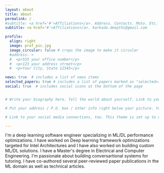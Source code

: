 ```yaml
---
layout: about
title: about
permalink: /
#subtitle: <a href='#'>Affiliations</a>. Address. Contacts. Moto. Etc.
subtitle: <a href='#'>Affiliations</a>. karkada.deepthi@gmail.com

profile:
  align: right
  image: prof_pic.jpg
  image_circular: false # crops the image to make it circular
  #address: >
  #  <p>555 your office number</p>
  #  <p>123 your address street</p>
  #  <p>Your City, State 12345</p>

news: true  # includes a list of news items
selected_papers: true # includes a list of papers marked as "selected={true}"
social: true  # includes social icons at the bottom of the page


# Write your biography here. Tell the world about yourself. Link to your favorite [subreddit](http://reddit.com). You can put a picture in, too. The code is already in, just name your picture `prof_pic.jpg` and put it in the `img/` folder.

# Put your address / P.O. box / other info right below your picture. You can also disable any these elements by editing `profile` property of the YAML header of your `_pages/about.md`. Edit `_bibliography/papers.bib` and Jekyll will render your [publications page](/al-folio/publications/) automatically.

# Link to your social media connections, too. This theme is set up to use [Font Awesome icons](http://fortawesome.github.io/Font-Awesome/) and [Academicons](https://jpswalsh.github.io/academicons/), like the ones below. Add your Facebook, Twitter, LinkedIn, Google Scholar, or just disable all of them.

---
```

I'm a deep learning software engineer specializing in ML/DL performance optimizations. I have worked on Deep learning framework optimizations targeted for Intel Architectures and I have also worked on building custom ML/DL solutions. I have a Master's degree in Electrical and Computer Engineering. I'm passionate about building conversartional systems for tutoring. I have co-authored several peer-reviewed paper publications in the ML domain as well as technical articles.